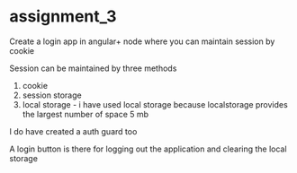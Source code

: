 # assignment_3

Create a login app in angular+ node where you can maintain session by cookie 

Session can be maintained by three methods
1) cookie
2) session storage 
3) local storage - i have used local storage because localstorage provides the largest number of space 5 mb

I do have created a auth guard too

A login button is there for logging out the application and clearing the local storage
